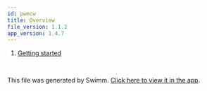 ```yaml
---
id: pwmcw
title: Overview
file_version: 1.1.2
app_version: 1.4.7
---
```


<!-- Steps - Do not remove this comment -->
1. [Getting started](getting-started.i4uvx.sw.md)


<br/>

This file was generated by Swimm. [Click here to view it in the app](/repos/Z2l0aHViJTNBJTNBaW52ZW50aW8lM0ElM0F2dmVsYw==/playlists/pwmcw).
